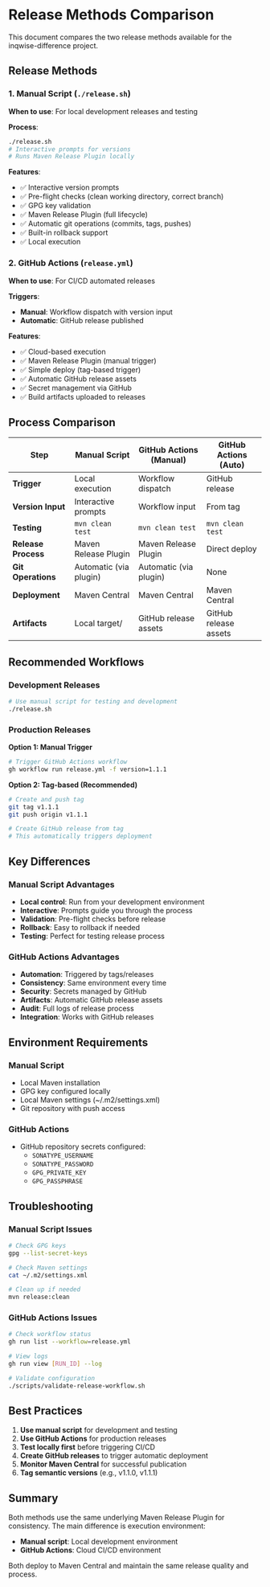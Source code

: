 # Release Methods Comparison

This document compares the two release methods available for the inqwise-difference project.

## Release Methods

### 1. Manual Script (`./release.sh`)

**When to use**: For local development releases and testing

**Process**:
```bash
./release.sh
# Interactive prompts for versions
# Runs Maven Release Plugin locally
```

**Features**:
- ✅ Interactive version prompts
- ✅ Pre-flight checks (clean working directory, correct branch)
- ✅ GPG key validation
- ✅ Maven Release Plugin (full lifecycle)
- ✅ Automatic git operations (commits, tags, pushes)
- ✅ Built-in rollback support
- ✅ Local execution

### 2. GitHub Actions (`release.yml`)

**When to use**: For CI/CD automated releases

**Triggers**:
- **Manual**: Workflow dispatch with version input
- **Automatic**: GitHub release published

**Features**:
- ✅ Cloud-based execution
- ✅ Maven Release Plugin (manual trigger)
- ✅ Simple deploy (tag-based trigger) 
- ✅ Automatic GitHub release assets
- ✅ Secret management via GitHub
- ✅ Build artifacts uploaded to releases

## Process Comparison

| **Step** | **Manual Script** | **GitHub Actions (Manual)** | **GitHub Actions (Auto)** |
|----------|-------------------|------------------------------|----------------------------|
| **Trigger** | Local execution | Workflow dispatch | GitHub release |
| **Version Input** | Interactive prompts | Workflow input | From tag |
| **Testing** | `mvn clean test` | `mvn clean test` | `mvn clean test` |
| **Release Process** | Maven Release Plugin | Maven Release Plugin | Direct deploy |
| **Git Operations** | Automatic (via plugin) | Automatic (via plugin) | None |
| **Deployment** | Maven Central | Maven Central | Maven Central |
| **Artifacts** | Local target/ | GitHub release assets | GitHub release assets |

## Recommended Workflows

### Development Releases
```bash
# Use manual script for testing and development
./release.sh
```

### Production Releases

**Option 1: Manual Trigger**
```bash
# Trigger GitHub Actions workflow
gh workflow run release.yml -f version=1.1.1
```

**Option 2: Tag-based (Recommended)**
```bash
# Create and push tag
git tag v1.1.1
git push origin v1.1.1

# Create GitHub release from tag
# This automatically triggers deployment
```

## Key Differences

### Manual Script Advantages
- **Local control**: Run from your development environment
- **Interactive**: Prompts guide you through the process  
- **Validation**: Pre-flight checks before release
- **Rollback**: Easy to rollback if needed
- **Testing**: Perfect for testing release process

### GitHub Actions Advantages  
- **Automation**: Triggered by tags/releases
- **Consistency**: Same environment every time
- **Security**: Secrets managed by GitHub
- **Artifacts**: Automatic GitHub release assets
- **Audit**: Full logs of release process
- **Integration**: Works with GitHub releases

## Environment Requirements

### Manual Script
- Local Maven installation
- GPG key configured locally
- Local Maven settings (~/.m2/settings.xml)
- Git repository with push access

### GitHub Actions
- GitHub repository secrets configured:
  - `SONATYPE_USERNAME`
  - `SONATYPE_PASSWORD` 
  - `GPG_PRIVATE_KEY`
  - `GPG_PASSPHRASE`

## Troubleshooting

### Manual Script Issues
```bash
# Check GPG keys
gpg --list-secret-keys

# Check Maven settings
cat ~/.m2/settings.xml

# Clean up if needed
mvn release:clean
```

### GitHub Actions Issues
```bash
# Check workflow status
gh run list --workflow=release.yml

# View logs
gh run view [RUN_ID] --log

# Validate configuration
./scripts/validate-release-workflow.sh
```

## Best Practices

1. **Use manual script** for development and testing
2. **Use GitHub Actions** for production releases
3. **Test locally first** before triggering CI/CD
4. **Create GitHub releases** to trigger automatic deployment
5. **Monitor Maven Central** for successful publication
6. **Tag semantic versions** (e.g., v1.1.0, v1.1.1)

## Summary

Both methods use the same underlying Maven Release Plugin for consistency. The main difference is execution environment:

- **Manual script**: Local development environment
- **GitHub Actions**: Cloud CI/CD environment

Both deploy to Maven Central and maintain the same release quality and process.